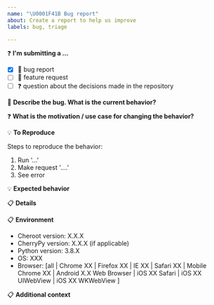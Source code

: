 ```yaml
---
name: "\U0001F41B Bug report"
about: Create a report to help us improve
labels: bug, triage

---
```


<!--
**** DELETE THIS BLOCK ****

Thanks for filing an issue!  Please keep keep issues limited to bug reports,
feature requests, and other general issues. For support questions, please feel
free to reach out on stackoverflow:
https://stackoverflow.com/questions/tagged/cheroot+or+cherrypy

**** /DELETE THIS BLOCK ****
-->

❓ **I'm submitting a ...**
- [X] 🐞 bug report
- [ ] 🐣 feature request
- [ ] ❓ question about the decisions made in the repository

🐞 **Describe the bug. What is the current behavior?**
<!--
A clear and concise description of what the bug is.
-->

❓ **What is the motivation / use case for changing the behavior?**


💡 **To Reproduce**
<!--
Please provide the steps to reproduce and if possible a screenshots and logs of the problem. If you can, show us your code.
-->
Steps to reproduce the behavior:
1. Run '...'
2. Make request '....'
3. See error

💡 **Expected behavior**
<!--
A clear and concise description of what you expected to happen.
-->

📋 **Details**
<!--
If applicable, add tracebacks/logs to help explain your problem.
-->

📋 **Environment**
<!--
Please complete the following information:
-->
- Cheroot version: X.X.X
- CherryPy version: X.X.X (if applicable)
- Python version: 3.8.X
- OS: XXX
- Browser: [all | Chrome XX | Firefox XX | IE XX | Safari XX | Mobile Chrome XX | Android X.X Web Browser | iOS XX Safari | iOS XX UIWebView | iOS XX WKWebView ]

📋 **Additional context**
<!--
Add any other context about the problem here.
(e.g. detailed explanation, tracebacks, related issues, suggestions how to fix, links for us to have context, e.g. stackoverflow, gitter, etc.)
-->
